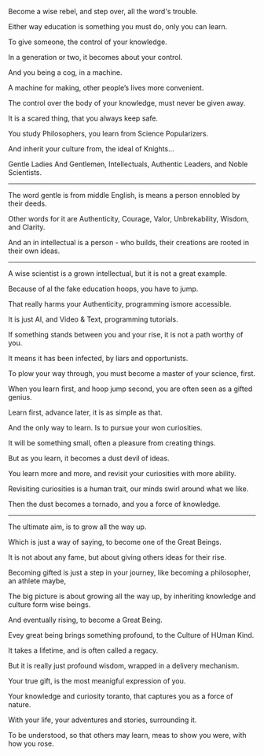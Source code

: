 Become a wise rebel, and step over,
all the word's trouble.

Either way education is something you must do,
only you can learn.

To give someone,
the control of your knowledge.

In a generation or two,
it becomes about your control.

And you being a cog,
in a machine.

A machine for making,
other people’s lives more convenient.

The control over the body of your knowledge,
must never be given away.

It is a scared thing,
that you always keep safe.

You study Philosophers,
you learn from Science Popularizers.

And inherit your culture from,
the ideal of Knights…

Gentle Ladies And Gentlemen,
Intellectuals, Authentic Leaders, and Noble Scientists.

---

The word gentle is from middle English,
is means a person ennobled by their deeds.

Other words for it are Authenticity,
Courage, Valor, Unbrekability, Wisdom, and Clarity.

And an in intellectual is a person - who builds,
their creations are rooted in their own ideas.

---

A wise scientist is a grown intellectual,
but it is not a great example.

Because of al the fake education hoops,
you have to jump.

That really harms your Authenticity,
programming ismore accessible.

It is just AI, and Video & Text,
programming tutorials.

If something stands between you and your rise,
it is not a path worthy of you.

It means it has been infected,
by liars and opportunists.

To plow your way through,
you must become a master of your science, first.

When you learn first, and hoop jump second,
you are often seen as a gifted genius.

Learn first, advance later,
it is as simple as that.

And the only way to learn.
Is to pursue your won curiosities.

It will be something small,
often a pleasure from creating things.

But as you learn,
it becomes a dust devil of ideas.

You learn more and more,
and revisit your curiosities with more ability.

Revisiting curiosities is a human trait,
our minds swirl around what we like.

Then the dust becomes a tornado,
and you a force of knowledge.

---

The ultimate aim,
is to grow all the way up.

Which is just a way of saying,
to become one of the Great Beings.

It is not about any fame,
but about giving others ideas for their rise.

Becoming gifted is just a step in your journey,
like becoming a philosopher, an athlete maybe,

The big picture is about growing all the way up,
by inheriting knowledge and culture form wise beings.

And eventually rising,
to become a Great Being.

Evey great being brings something profound,
to the Culture of HUman Kind.

It takes a lifetime,
and is often called a regacy.

But it is really just profound wisdom,
wrapped in a delivery mechanism.

Your true gift,
is the most meanigful expression of you.

Your knowledge and curiosity toranto,
that captures you as a force of nature.

With your life, your adventures and stories,
surrounding it.

To be understood, so that others may learn,
meas to show you were, with how you rose.
